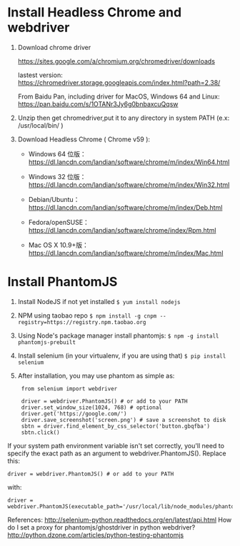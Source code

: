 # Install Headless Chrome and webdriver
1. Download chrome driver

    https://sites.google.com/a/chromium.org/chromedriver/downloads

    lastest version:  
    https://chromedriver.storage.googleapis.com/index.html?path=2.38/  
    
    From Baidu Pan, including driver for MacOS, Windows 64 and Linux:  
    https://pan.baidu.com/s/1OTANr3Jy6g0bnbaxcuQqsw
    

2. Unzip then get chromedriver,put it to any directory in system PATH (e.x: /usr/local/bin/ )

3. Download Headless Chrome ( Chrome v59 ):

    * Windows 64 位版：  
    https://dl.lancdn.com/landian/software/chrome/m/index/Win64.html

    * Windows 32 位版：  
    https://dl.lancdn.com/landian/software/chrome/m/index/Win32.html

    * Debian/Ubuntu：  
    https://dl.lancdn.com/landian/software/chrome/m/index/Deb.html

    * Fedora/openSUSE：  
    https://dl.lancdn.com/landian/software/chrome/index/Rpm.html

    * Mac OS X 10.9+版：  
    https://dl.lancdn.com/landian/software/chrome/m/index/Mac.html

# Install PhantomJS

1. Install NodeJS if not yet installed
`$ yum install nodejs`
2. NPM using taobao repo
`$ npm install -g cnpm --registry=https://registry.npm.taobao.org`
3. Using Node's package manager install phantomjs: 
`$ npm -g install phantomjs-prebuilt`
4. Install selenium (in your virtualenv, if you are using that)
`$ pip install selenium`
5. After installation, you may use phantom as simple as:    
  
        from selenium import webdriver

        driver = webdriver.PhantomJS() # or add to your PATH
        driver.set_window_size(1024, 768) # optional    
        driver.get('https://google.com/')
        driver.save_screenshot('screen.png') # save a screenshot to disk
        sbtn = driver.find_element_by_css_selector('button.gbqfba')
        sbtn.click()

If your system path environment variable isn't set correctly, you'll need to specify the exact path as an argument to webdriver.PhantomJS(). Replace this:

    driver = webdriver.PhantomJS() # or add to your PATH

with:

    driver = webdriver.PhantomJS(executable_path='/usr/local/lib/node_modules/phantomjs/lib/phantom/bin/phantomjs')

References:
http://selenium-python.readthedocs.org/en/latest/api.html
How do I set a proxy for phantomjs/ghostdriver in python webdriver?
http://python.dzone.com/articles/python-testing-phantomjs